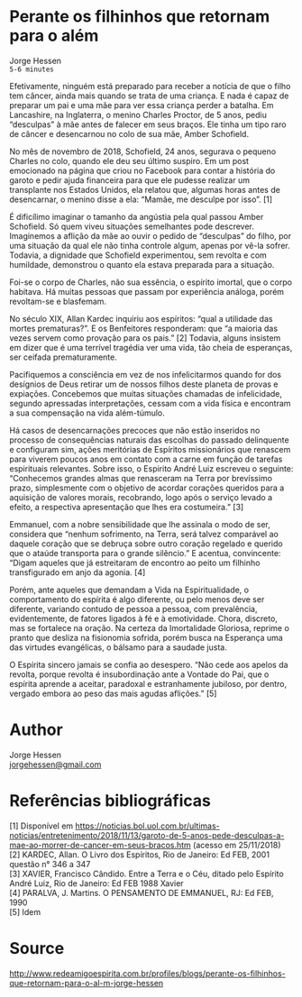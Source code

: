 # Perante os filhinhos que retornam para o além
Jorge Hessen  
`5-6 minutes`  

Efetivamente, ninguém está preparado para receber a notícia de que o filho tem câncer, ainda mais quando se trata de uma criança. E nada é capaz de preparar um pai e uma mãe para ver essa criança perder a batalha. Em Lancashire, na Inglaterra, o menino Charles Proctor, de 5 anos, pediu “desculpas” à mãe antes de falecer em seus braços. Ele tinha um tipo raro de câncer e desencarnou no colo de sua mãe, Amber Schofield.

No mês de novembro de 2018, Schofield, 24 anos, segurava o pequeno Charles no colo, quando ele deu seu último suspiro. Em um post emocionado na página que criou no Facebook para contar a história do garoto e pedir ajuda financeira para que ele pudesse realizar um transplante nos Estados Unidos, ela relatou que, algumas horas antes de desencarnar, o menino disse a ela: “Mamãe, me desculpe por isso”. [1]

É dificílimo imaginar o tamanho da angústia pela qual passou Amber Schofield. Só quem viveu situações semelhantes pode descrever. Imaginemos a aflição da mãe ao ouvir o pedido de “desculpas” do filho, por uma situação da qual ele não tinha controle algum, apenas por vê-la sofrer. Todavia, a dignidade que Schofield experimentou, sem revolta e com humildade, demonstrou o quanto ela estava preparada para a situação.

Foi-se o corpo de Charles, não sua essência, o espírito imortal, que o corpo habitava. Há muitas pessoas que passam por experiência análoga, porém revoltam-se e blasfemam.

No século XIX, Allan Kardec inquiriu aos espíritos: “qual a utilidade das mortes prematuras?”. E os Benfeitores responderam: que “a maioria das vezes servem como provação para os pais.” [2] Todavia, alguns insistem em dizer que é uma terrível tragédia ver uma vida, tão cheia de esperanças, ser ceifada prematuramente.

Pacifiquemos a consciência em vez de nos infelicitarmos quando for dos desígnios de Deus retirar um de nossos filhos deste planeta de provas e expiações. Concebemos que muitas situações chamadas de infelicidade, segundo apressadas interpretações, cessam com a vida física e encontram a sua compensação na vida além-túmulo.

Há casos de desencarnações precoces que não estão inseridos no processo de consequências naturais das escolhas do passado delinquente e configuram sim, ações meritórias de Espíritos missionários que renascem para viverem poucos anos em contato com a carne em função de tarefas espirituais relevantes. Sobre isso, o Espirito André Luiz escreveu o seguinte: “Conhecemos grandes almas que renasceram na Terra por brevíssimo prazo, simplesmente com o objetivo de acordar corações queridos para a aquisição de valores morais, recobrando, logo após o serviço levado a efeito, a respectiva apresentação que lhes era costumeira.” [3]

Emmanuel, com a nobre sensibilidade que lhe assinala o modo de ser, considera que “nenhum sofrimento, na Terra, será talvez comparável ao daquele coração que se debruça sobre outro coração regelado e querido que o ataúde transporta para o grande silêncio.” E acentua, convincente: “Digam aqueles que já estreitaram de encontro ao peito um filhinho transfigurado em anjo da agonia. [4]

Porém, ante aqueles que demandam a Vida na Espiritualidade, o comportamento do espírita é algo diferente, ou pelo menos deve ser diferente, variando contudo de pessoa a pessoa, com prevalência, evidentemente, de fatores ligados à fé e à emotividade. Chora, discreto, mas se fortalece na oração. Na certeza da Imortalidade Gloriosa, reprime o pranto que desliza na fisionomia sofrida, porém busca na Esperança uma das virtudes evangélicas, o bálsamo para a saudade justa.

O Espírita sincero jamais se confia ao desespero. “Não cede aos apelos da revolta, porque revolta é insubordinação ante a Vontade do Pai, que o espírita aprende a aceitar, paradoxal e estranhamente jubiloso, por dentro, vergado embora ao peso das mais agudas aflições.” [5]


# Author
Jorge Hessen  
jorgehessen@gmail.com  

# Referências bibliográficas
[1] Disponível em https://noticias.bol.uol.com.br/ultimas-noticias/entretenimento/2018/11/13/garoto-de-5-anos-pede-desculpas-a-mae-ao-morrer-de-cancer-em-seus-bracos.htm (acesso em 25/11/2018)   
[2] KARDEC, Allan. O Livro dos Espíritos, Rio de Janeiro: Ed FEB, 2001 questão n° 346 a 347   
[3] XAVIER, Francisco Cândido. Entre a Terra e o Céu, ditado pelo Espírito André Luiz, Rio de Janeiro: Ed FEB 1988 Xavier   
[4] PARALVA, J. Martins. O PENSAMENTO DE EMMANUEL, RJ: Ed FEB, 1990   
[5] Idem   

# Source
http://www.redeamigoespirita.com.br/profiles/blogs/perante-os-filhinhos-que-retornam-para-o-al-m-jorge-hessen
